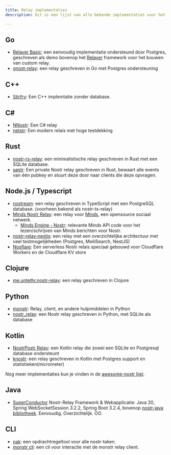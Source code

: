 ```yaml
---
title: Relay implementaties
description: Dit is een lijst van alle bekende implementaties voor het draaien van een Nostr relay. Dit heb je alleen nodig als je van plan bent om zelf een relay te implementeren. Relays zijn (tot nu toe) applicatie agnostisch. Hieronder vind je een lijst gecategoriseerd per programmeertaal. 

---
```


## Go

- [Relayer Basic](https://github.com/fiatjaf/relayer/tree/master/examples/basic): een eenvoudig implementatie ondersteund door Postgres, geschreven als demo bovenop het [Relayer](https://github.com/fiatjaf/relayer) framework voor het bouwen van custom relay.
- [gnost-relay](https://github.com/barkyq/gnost-relay): een relay geschreven in Go met Postgres ondersteuning

## C++

-   [Stirfry](https://github.com/hoytech/strfry): Een C++ implemtatie zonder database.

## C#

-   [NNostr](https://github.com/Kukks/NNostr): Een C# relay
-   [netstr](https://github.com/bezysoftware/netstr): Een modern relais met hoge testdekking

## Rust

-   [nostr-rs-relay](https://sr.ht/~gheartsfield/nostr-rs-relay/): een minimalistische relay geschreven in Rust met een SQLite database.
-   [søstr](https://github.com/metasikander/s0str): Een private Nostr relay geschreven in Rust, bewaart alle events van één pubkey en stuurt deze door naar clients die deze opvragen.

## Node.js / Typescript

-   [nostream](https://github.com/Cameri/nostream): een relay geschreven in TypeScript met een PostgreSQL database. (voorheen bekend als nostr-ts-relay)
-   [Minds Nostr Relay](https://gitlab.com/minds/infrastructure/nostr-relay): een relay voor [Minds](https://www.minds.com), een opensource sociaal netwerk.
    -   [Minds Engine - Nostr](https://gitlab.com/minds/engine/-/tree/master/Core/Nostr): relevante Minds API code voor het lezen/schrijven van Minds berichten voor Nostr.
-   [nostr-relay-nestjs](https://github.com/CodyTseng/nostr-relay-nestjs): een relay met een overzichtelijke architectuur met veel testmogelijkheden (Postgres, MeiliSearch, NestJS)
-   [Nosflare](https://github.com/Spl0itable/nosflare): Een serverless Nostr relais speciaal gebouwd voor Cloudflare Workers en de Cloudflare KV store

## Clojure

-   [me.untethr.nostr-relay](https://github.com/atdixon/me.untethr.nostr-relay): een relay geschreven in Clojure

## Python

-   [monstr](https://github.com/monty888/monstr): Relay, client, en andere hulpmiddelen in Python
-   [nostr_relay](https://code.pobblelabs.org/fossil/nostr_relay/): een Nostr relay geschreven in Python, met SQLite als database

## Kotlin

-   [NostrPostr Relay](https://github.com/Giszmo/NostrPostr/tree/master/NostrRelay): een Kotlin relay die zowel een SQLite en Postgresql database ondersteunt
-   [knostr](https://github.com/lpicanco/knostr): een relay geschreven in Kotlin met Postgres support en statistieken(micrometer)

Nog meer implementaties kun je vinden in de [awesome-nostr lijst](https://github.com/aljazceru/awesome-nostr#implementations).

## Java

-   [SuperConductor](https://github.com/avlo/superconductor) Nostr-Relay Framework & Webapplicatie: Java 20, Spring WebSocketSession 3.2.2, Spring Boot 3.2.4, bovenop [nostr-java bibliotheek](https://github.com/tcheeric/nostr-java). Eenvoudig. Overzichtelijk. OO.

## CLI

- [nak](https://github.com/fiatjaf/nak): een opdrachtregeltool voor alle nostr-taken.
- [monstr cli](https://github.com/monty888/monstr_terminal): een cli voor interactie met de monstr relay client.
